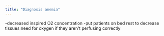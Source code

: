 ```yaml
---
title: "Diagnosis anemia"
---
```

-decreased inspired O2 concentration
-put patients on bed rest to decrease tissues need for oxygen if they aren't perfusing correctly

